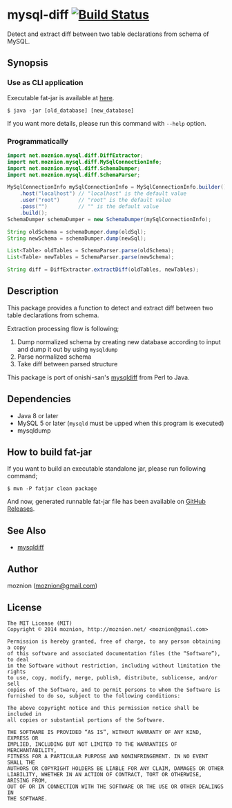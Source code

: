 mysql-diff [![Build Status](https://travis-ci.org/moznion/java-mysql-diff.svg?branch=master)](https://travis-ci.org/moznion/java-mysql-diff)
==

Detect and extract diff between two table declarations from schema of MySQL.

Synopsis
--

### Use as CLI application

Executable fat-jar is available at [here](https://github.com/moznion/java-mysql-diff/releases).

```
$ java -jar [old_database] [new_database]
```

If you want more details, please run this command with `--help` option.

### Programmatically

```java
import net.moznion.mysql.diff.DiffExtractor;
import net.moznion.mysql.diff.MySqlConnectionInfo;
import net.moznion.mysql.diff.SchemaDumper;
import net.moznion.mysql.diff.SchemaParser;

MySqlConnectionInfo mySqlConnectionInfo = MySqlConnectionInfo.builder()
    .host("localhost") // "localhost" is the default value
    .user("root")      // "root" is the default value
    .pass("")          // "" is the default value
    .build();
SchemaDumper schemaDumper = new SchemaDumper(mySqlConnectionInfo);

String oldSchema = schemaDumper.dump(oldSql);
String newSchema = schemaDumper.dump(newSql);

List<Table> oldTables = SchemaParser.parse(oldSchema);
List<Table> newTables = SchemaParser.parse(newSchema);

String diff = DiffExtractor.extractDiff(oldTables, newTables);
```

Description
--

This package provides a function to detect and extract diff between two table declarations from schema.

Extraction processing flow is following;

1. Dump normalized schema by creating new database according to input and dump it out by using `mysqldump`
2. Parse normalized schema
3. Take diff between parsed structure

This package is port of onishi-san's [mysqldiff](https://github.com/onishi/mysqldiff) from Perl to Java.

Dependencies
--

- Java 8 or later
- MySQL 5 or later (`mysqld` must be upped when this program is executed)
- mysqldump

How to build fat-jar
--

If you want to build an executable standalone jar,
please run following command;

```
$ mvn -P fatjar clean package
```

And now, generated runnable fat-jar file has been available on [GitHub Releases](https://github.com/moznion/java-mysql-diff/releases).

See Also
--

- [mysqldiff](https://github.com/onishi/mysqldiff)

Author
--

moznion (<moznion@gmail.com>)

License
--

```
The MIT License (MIT)
Copyright © 2014 moznion, http://moznion.net/ <moznion@gmail.com>

Permission is hereby granted, free of charge, to any person obtaining a copy
of this software and associated documentation files (the “Software”), to deal
in the Software without restriction, including without limitation the rights
to use, copy, modify, merge, publish, distribute, sublicense, and/or sell
copies of the Software, and to permit persons to whom the Software is
furnished to do so, subject to the following conditions:

The above copyright notice and this permission notice shall be included in
all copies or substantial portions of the Software.

THE SOFTWARE IS PROVIDED “AS IS”, WITHOUT WARRANTY OF ANY KIND, EXPRESS OR
IMPLIED, INCLUDING BUT NOT LIMITED TO THE WARRANTIES OF MERCHANTABILITY,
FITNESS FOR A PARTICULAR PURPOSE AND NONINFRINGEMENT. IN NO EVENT SHALL THE
AUTHORS OR COPYRIGHT HOLDERS BE LIABLE FOR ANY CLAIM, DAMAGES OR OTHER
LIABILITY, WHETHER IN AN ACTION OF CONTRACT, TORT OR OTHERWISE, ARISING FROM,
OUT OF OR IN CONNECTION WITH THE SOFTWARE OR THE USE OR OTHER DEALINGS IN
THE SOFTWARE.
```

